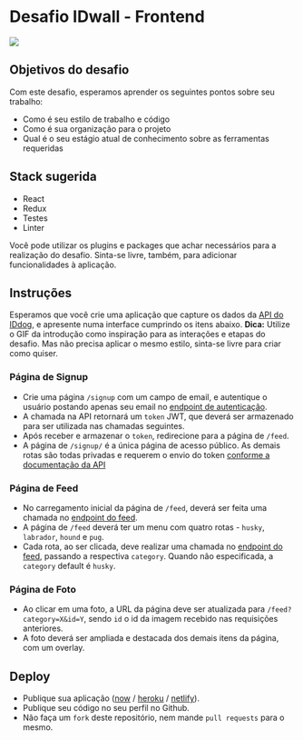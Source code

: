 # Desafio IDwall - Frontend

<img src="https://github.com/idwall/desafios-iddog/blob/master/frontend/media/id-dog.gif?raw=true" />

## Objetivos do desafio

Com este desafio, esperamos aprender os seguintes pontos sobre seu trabalho:

* Como é seu estilo de trabalho e código
* Como é sua organização para o projeto
* Qual é o seu estágio atual de conhecimento sobre as ferramentas requeridas

## Stack sugerida

* React
* Redux 
* Testes
* Linter

Você pode utilizar os plugins e packages que achar necessários para a realização do desafio.
Sinta-se livre, também, para adicionar funcionalidades à aplicação.

## Instruções

Esperamos que você crie uma aplicação que capture os dados da [API do IDdog](https://iddog-api.now.sh), e apresente numa interface cumprindo os itens abaixo.
**Dica:** Utilize o GIF da introdução como inspiração para as interações e etapas do desafio. Mas não precisa aplicar o mesmo estilo, sinta-se livre para criar como quiser.

### Página de Signup

* Crie uma página `/signup` com um campo de email, e autentique o usuário postando apenas seu email no [endpoint de autenticação](https://iddog-api.now.sh/signup).
* A chamada na API retornará um `token` JWT, que deverá ser armazenado para ser utilizada nas chamadas seguintes.
* Após receber e armazenar o `token`, redirecione para a página de `/feed`. 
* A página de `/signup/` é a única página de acesso público. As demais rotas são todas privadas e requerem o envio do token [conforme a documentação da API](https://github.com/idwall/desafios-iddog)

### Página de Feed

* No carregamento inicial da página de `/feed`, deverá ser feita uma chamada no [endpoint do feed](https://iddog-api.now.sh/feed).
* A página de `/feed` deverá ter um menu com quatro rotas - `husky`, `labrador`, `hound` e `pug`.
* Cada rota, ao ser clicada, deve realizar uma chamada no [endpoint do feed](https://iddog-api.now.sh/feed), passando a respectiva `category`. Quando não especificada, a `category` default é `husky`.

### Página de Foto

* Ao clicar em uma foto, a URL da página deve ser atualizada para `/feed?category=X&id=Y`, sendo `id` o id da imagem recebido nas requisições anteriores.
* A foto deverá ser ampliada e destacada dos demais itens da página, com um overlay. 

## Deploy

* Publique sua aplicação ([now](https://zeit.co/now) / [heroku](https://www.heroku.com/) / [netlify](https://www.netlify.com/)).
* Publique seu código no seu perfil no Github.
* Não faça um `fork` deste repositório, nem mande `pull requests` para o mesmo. 
